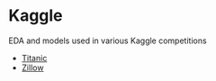 # Kaggle

EDA and models used in various Kaggle competitions

  * [Titanic](https://www.kaggle.com/c/titanic)
  * [Zillow](https://www.kaggle.com/c/zillow-prize-1)
